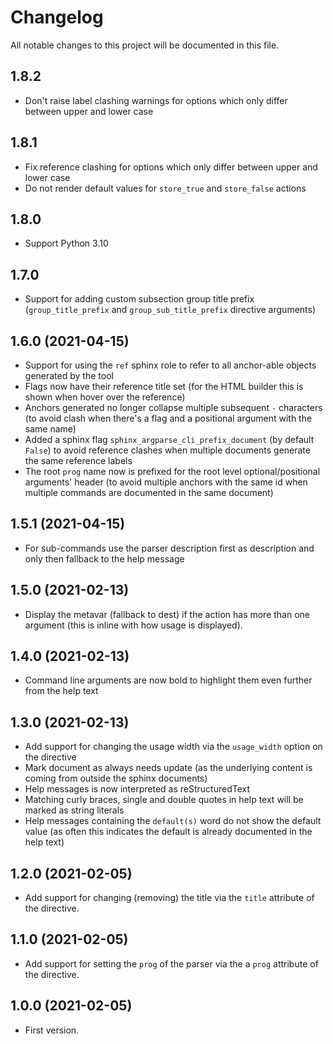 # Changelog

All notable changes to this project will be documented in this file.

## 1.8.2

- Don't raise label clashing warnings for options which only differ between upper and lower case

## 1.8.1

- Fix reference clashing for options which only differ between upper and lower case
- Do not render default values for `store_true` and `store_false` actions

## 1.8.0

- Support Python 3.10

## 1.7.0

- Support for adding custom subsection group title prefix (`group_title_prefix` and `group_sub_title_prefix` directive arguments)

## 1.6.0 (2021-04-15)

- Support for using the `ref` sphinx role to refer to all anchor-able objects generated by the tool
- Flags now have their reference title set (for the HTML builder this is shown when hover over the reference)
- Anchors generated no longer collapse multiple subsequent `-` characters (to avoid clash when there's a flag and a
  positional argument with the same name)
- Added a sphinx flag `sphinx_argparse_cli_prefix_document` (by default `False`) to avoid reference clashes when
  multiple documents generate the same reference labels
- The root `prog` name now is prefixed for the root level optional/positional arguments' header (to avoid multiple
  anchors with the same id when multiple commands are documented in the same document)

## 1.5.1 (2021-04-15)

- For sub-commands use the parser description first as description and only then fallback to the help message

## 1.5.0 (2021-02-13)

- Display the metavar (fallback to dest) if the action has more than one argument (this is inline with how usage is
  displayed).

## 1.4.0 (2021-02-13)

- Command line arguments are now bold to highlight them even further from the help text

## 1.3.0 (2021-02-13)

- Add support for changing the usage width via the `usage_width` option on the directive
- Mark document as always needs update (as the underlying content is coming from outside the sphinx documents)
- Help messages is now interpreted as reStructuredText
- Matching curly braces, single and double quotes in help text will be marked as string literals
- Help messages containing the `default(s)` word do not show the default value (as often this indicates the default is
  already documented in the help text)

## 1.2.0 (2021-02-05)

- Add support for changing (removing) the title via the `title` attribute of the directive.

## 1.1.0 (2021-02-05)

- Add support for setting the `prog` of the parser via the a `prog` attribute of the directive.

## 1.0.0 (2021-02-05)

- First version.
